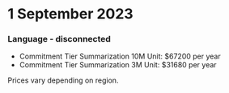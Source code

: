 # 1 September 2023

### Language - disconnected

- Commitment Tier Summarization 10M Unit: $67200 per year
- Commitment Tier Summarization 3M Unit: $31680 per year

Prices vary depending on region.
